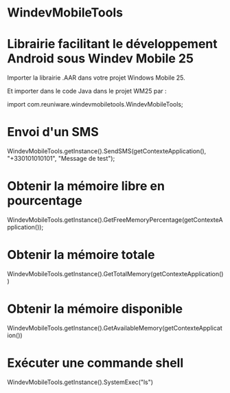 # WindevMobileTools
# Librairie facilitant le développement Android sous Windev Mobile 25 #

Importer la librairie .AAR dans votre projet Windows Mobile 25.

Et importer dans le code Java dans le projet WM25 par :

import com.reuniware.windevmobiletools.WindevMobileTools;

# Envoi d'un SMS #

WindevMobileTools.getInstance().SendSMS(getContexteApplication(), "+330101010101", "Message de test");

# Obtenir la mémoire libre en pourcentage #

WindevMobileTools.getInstance().GetFreeMemoryPercentage(getContexteApplication());

# Obtenir la mémoire totale #

WindevMobileTools.getInstance().GetTotalMemory(getContexteApplication())

# Obtenir la mémoire disponible #

WindevMobileTools.getInstance().GetAvailableMemory(getContexteApplication())

# Exécuter une commande shell #

WindevMobileTools.getInstance().SystemExec("ls")
